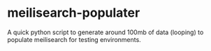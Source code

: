 # meilisearch-populater
A quick python script to generate around 100mb of data (looping) to populate meilisearch for testing environments.
